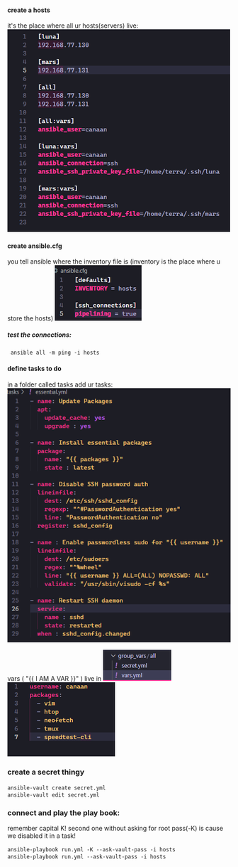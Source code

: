 #### create a hosts 
it's the place where all ur hosts(servers) live:
<img src="./readme_static/Pasted%20image%2020220325233016.png">
#### create ansible.cfg
you tell ansible where the inventory file is (inventory is the place where u store the hosts)
<img src="./readme_static/Pasted%20image%2020220325233135.png">

##### test the connections:
```
 ansible all -m ping -i hosts
```

#### define tasks to do 
in a folder called tasks add ur tasks:
<img src="./readme_static/Pasted%20image%2020220325233223.png">

vars ( "{{ I AM A VAR }}" ) live in 
<img src="./readme_static/Pasted%20image%2020220325233314.png">
<img src="./readme_static/Pasted%20image%2020220325233304.png">
### create a secret thingy
```
ansible-vault create secret.yml
ansible-vault edit secret.yml
```

### connect and play the play book:
remember capital K!
second one without asking for root pass(-K) is cause we disabled it in a task!

~~~
ansible-playbook run.yml -K --ask-vault-pass -i hosts
ansible-playbook run.yml --ask-vault-pass -i hosts
~~~
